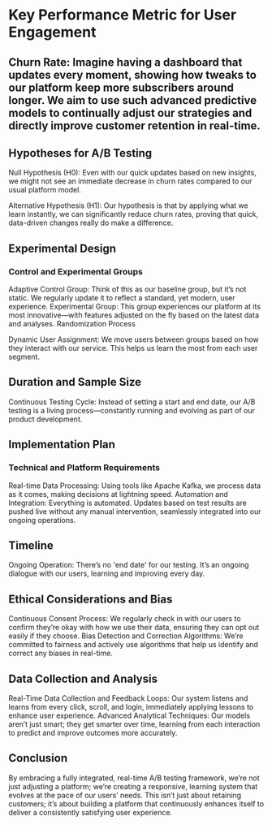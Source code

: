 # Key Performance Metric for User Engagement
## Churn Rate: Imagine having a dashboard that updates every moment, showing how tweaks to our platform keep more subscribers around longer. We aim to use such advanced predictive models to continually adjust our strategies and directly improve customer retention in real-time.

## Hypotheses for A/B Testing
Null Hypothesis (H0): Even with our quick updates based on new insights, we might not see an immediate decrease in churn rates compared to our usual platform model.

Alternative Hypothesis (H1): Our hypothesis is that by applying what we learn instantly, we can significantly reduce churn rates, proving that quick, data-driven changes really do make a difference.

## Experimental Design
### Control and Experimental Groups
Adaptive Control Group: Think of this as our baseline group, but it’s not static. We regularly update it to reflect a standard, yet modern, user experience.
Experimental Group: This group experiences our platform at its most innovative—with features adjusted on the fly based on the latest data and analyses.
Randomization Process

Dynamic User Assignment: We move users between groups based on how they interact with our service. This helps us learn the most from each user segment.

## Duration and Sample Size
Continuous Testing Cycle: Instead of setting a start and end date, our A/B testing is a living process—constantly running and evolving as part of our product development.

## Implementation Plan
### Technical and Platform Requirements
Real-time Data Processing: Using tools like Apache Kafka, we process data as it comes, making decisions at lightning speed.
Automation and Integration: Everything is automated. Updates based on test results are pushed live without any manual intervention, seamlessly integrated into our ongoing operations.

## Timeline
Ongoing Operation: There’s no 'end date' for our testing. It’s an ongoing dialogue with our users, learning and improving every day.

## Ethical Considerations and Bias
Continuous Consent Process: We regularly check in with our users to confirm they’re okay with how we use their data, ensuring they can opt out easily if they choose.
Bias Detection and Correction Algorithms: We’re committed to fairness and actively use algorithms that help us identify and correct any biases in real-time.

## Data Collection and Analysis
Real-Time Data Collection and Feedback Loops: Our system listens and learns from every click, scroll, and login, immediately applying lessons to enhance user experience.
Advanced Analytical Techniques: Our models aren’t just smart; they get smarter over time, learning from each interaction to predict and improve outcomes more accurately.
## Conclusion
By embracing a fully integrated, real-time A/B testing framework, we’re not just adjusting a platform; we’re creating a responsive, learning system that evolves at the pace of our users’ needs. This isn’t just about retaining customers; it’s about building a platform that continuously enhances itself to deliver a consistently satisfying user experience.
